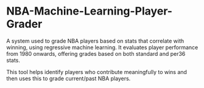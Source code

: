 # NBA-Machine-Learning-Player-Grader

A system used to grade NBA players based on stats that correlate with winning, using regressive machine learning. It evaluates player performance from 1980 onwards, offering grades based on both standard and per36 stats. 

This tool helps identify players who contribute meaningfully to wins and then uses this to grade current/past NBA players.
